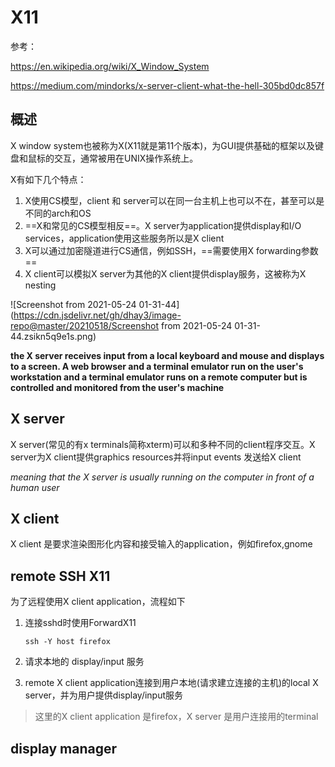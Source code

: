 # X11

参考：

https://en.wikipedia.org/wiki/X_Window_System

https://medium.com/mindorks/x-server-client-what-the-hell-305bd0dc857f

## 概述

X window system也被称为X(X11就是第11个版本)，为GUI提供基础的框架以及键盘和鼠标的交互，通常被用在UNIX操作系统上。

X有如下几个特点：

1. X使用CS模型，client 和 server可以在同一台主机上也可以不在，甚至可以是不同的arch和OS
2. ==X和常见的CS模型相反==。X server为application提供display和I/O services，application使用这些服务所以是X client
3. X可以通过加密隧道进行CS通信，例如SSH，==需要使用X forwarding参数==
4. X client可以模拟X server为其他的X client提供display服务，这被称为X nesting

![Screenshot from 2021-05-24 01-31-44](https://cdn.jsdelivr.net/gh/dhay3/image-repo@master/20210518/Screenshot from 2021-05-24 01-31-44.zsikn5q9e1s.png)

**the X server receives input from a local keyboard and mouse and displays to a screen. A web browser and a terminal emulator run on the user's workstation and a terminal emulator runs on a remote computer but is controlled and monitored from the user's machine**

## X server

X server(常见的有x terminals简称xterm)可以和多种不同的client程序交互。X server为X client提供graphics resources并将input events 发送给X client

*meaning that the X server is usually running on the computer in front of a human user*

## X client

X client 是要求渲染图形化内容和接受输入的application，例如firefox,gnome

## remote SSH X11

为了远程使用X client application，流程如下

1. 连接sshd时使用ForwardX11

   ```
   ssh -Y host firefox
   ```

2. 请求本地的 display/input 服务
3. remote X client application连接到用户本地(请求建立连接的主机)的local X server，并为用户提供display/input服务

> 这里的X client application 是firefox，X server 是用户连接用的terminal

## display manager







